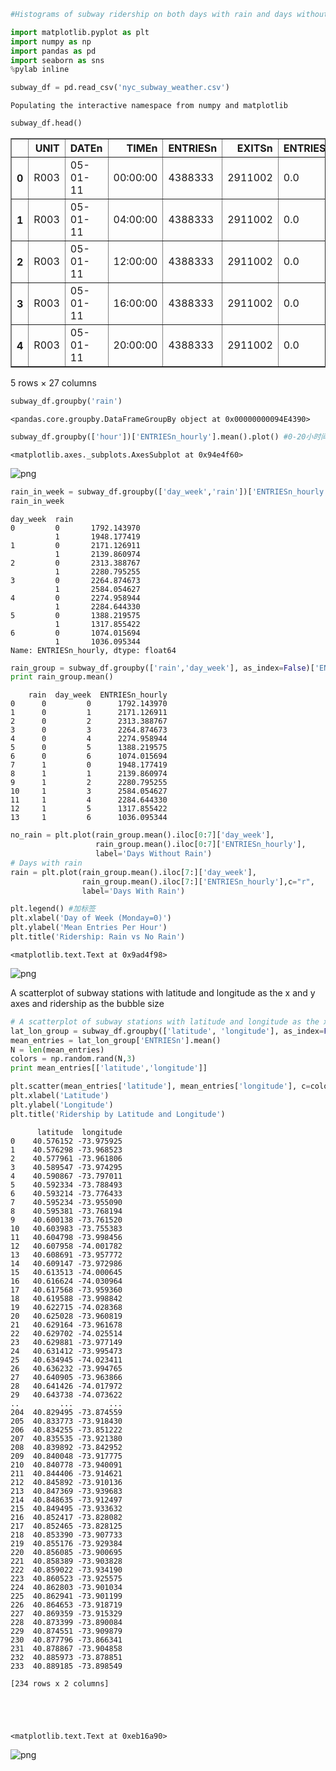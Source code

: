 

```python
#Histograms of subway ridership on both days with rain and days without rain
```


```python
import matplotlib.pyplot as plt
import numpy as np
import pandas as pd
import seaborn as sns
%pylab inline

subway_df = pd.read_csv('nyc_subway_weather.csv')
```

    Populating the interactive namespace from numpy and matplotlib
    


```python
subway_df.head()
```




<div>
<table border="1" class="dataframe">
  <thead>
    <tr style="text-align: right;">
      <th></th>
      <th>UNIT</th>
      <th>DATEn</th>
      <th>TIMEn</th>
      <th>ENTRIESn</th>
      <th>EXITSn</th>
      <th>ENTRIESn_hourly</th>
      <th>EXITSn_hourly</th>
      <th>datetime</th>
      <th>hour</th>
      <th>day_week</th>
      <th>...</th>
      <th>pressurei</th>
      <th>rain</th>
      <th>tempi</th>
      <th>wspdi</th>
      <th>meanprecipi</th>
      <th>meanpressurei</th>
      <th>meantempi</th>
      <th>meanwspdi</th>
      <th>weather_lat</th>
      <th>weather_lon</th>
    </tr>
  </thead>
  <tbody>
    <tr>
      <th>0</th>
      <td>R003</td>
      <td>05-01-11</td>
      <td>00:00:00</td>
      <td>4388333</td>
      <td>2911002</td>
      <td>0.0</td>
      <td>0.0</td>
      <td>2011-05-01 00:00:00</td>
      <td>0</td>
      <td>6</td>
      <td>...</td>
      <td>30.22</td>
      <td>0</td>
      <td>55.9</td>
      <td>3.5</td>
      <td>0.0</td>
      <td>30.258</td>
      <td>55.98</td>
      <td>7.86</td>
      <td>40.700348</td>
      <td>-73.887177</td>
    </tr>
    <tr>
      <th>1</th>
      <td>R003</td>
      <td>05-01-11</td>
      <td>04:00:00</td>
      <td>4388333</td>
      <td>2911002</td>
      <td>0.0</td>
      <td>0.0</td>
      <td>2011-05-01 04:00:00</td>
      <td>4</td>
      <td>6</td>
      <td>...</td>
      <td>30.25</td>
      <td>0</td>
      <td>52.0</td>
      <td>3.5</td>
      <td>0.0</td>
      <td>30.258</td>
      <td>55.98</td>
      <td>7.86</td>
      <td>40.700348</td>
      <td>-73.887177</td>
    </tr>
    <tr>
      <th>2</th>
      <td>R003</td>
      <td>05-01-11</td>
      <td>12:00:00</td>
      <td>4388333</td>
      <td>2911002</td>
      <td>0.0</td>
      <td>0.0</td>
      <td>2011-05-01 12:00:00</td>
      <td>12</td>
      <td>6</td>
      <td>...</td>
      <td>30.28</td>
      <td>0</td>
      <td>62.1</td>
      <td>6.9</td>
      <td>0.0</td>
      <td>30.258</td>
      <td>55.98</td>
      <td>7.86</td>
      <td>40.700348</td>
      <td>-73.887177</td>
    </tr>
    <tr>
      <th>3</th>
      <td>R003</td>
      <td>05-01-11</td>
      <td>16:00:00</td>
      <td>4388333</td>
      <td>2911002</td>
      <td>0.0</td>
      <td>0.0</td>
      <td>2011-05-01 16:00:00</td>
      <td>16</td>
      <td>6</td>
      <td>...</td>
      <td>30.26</td>
      <td>0</td>
      <td>57.9</td>
      <td>15.0</td>
      <td>0.0</td>
      <td>30.258</td>
      <td>55.98</td>
      <td>7.86</td>
      <td>40.700348</td>
      <td>-73.887177</td>
    </tr>
    <tr>
      <th>4</th>
      <td>R003</td>
      <td>05-01-11</td>
      <td>20:00:00</td>
      <td>4388333</td>
      <td>2911002</td>
      <td>0.0</td>
      <td>0.0</td>
      <td>2011-05-01 20:00:00</td>
      <td>20</td>
      <td>6</td>
      <td>...</td>
      <td>30.28</td>
      <td>0</td>
      <td>52.0</td>
      <td>10.4</td>
      <td>0.0</td>
      <td>30.258</td>
      <td>55.98</td>
      <td>7.86</td>
      <td>40.700348</td>
      <td>-73.887177</td>
    </tr>
  </tbody>
</table>
<p>5 rows × 27 columns</p>
</div>




```python
subway_df.groupby('rain')
```




    <pandas.core.groupby.DataFrameGroupBy object at 0x00000000094E4390>




```python
subway_df.groupby(['hour'])['ENTRIESn_hourly'].mean().plot() #0-20小时间进入旋转门的平均人数
```




    <matplotlib.axes._subplots.AxesSubplot at 0x94e4f60>




![png](output_4_1.png)



```python
rain_in_week = subway_df.groupby(['day_week','rain'])['ENTRIESn_hourly'].mean() #每周下雨天小时间进入旋转门的平均人数
rain_in_week
```




    day_week  rain
    0         0       1792.143970
              1       1948.177419
    1         0       2171.126911
              1       2139.860974
    2         0       2313.388767
              1       2280.795255
    3         0       2264.874673
              1       2584.054627
    4         0       2274.958944
              1       2284.644330
    5         0       1388.219575
              1       1317.855422
    6         0       1074.015694
              1       1036.095344
    Name: ENTRIESn_hourly, dtype: float64




```python
rain_group = subway_df.groupby(['rain','day_week'], as_index=False)['ENTRIESn_hourly'] #as_index=False避免第一个第一个key做参数
print rain_group.mean()
```

        rain  day_week  ENTRIESn_hourly
    0      0         0      1792.143970
    1      0         1      2171.126911
    2      0         2      2313.388767
    3      0         3      2264.874673
    4      0         4      2274.958944
    5      0         5      1388.219575
    6      0         6      1074.015694
    7      1         0      1948.177419
    8      1         1      2139.860974
    9      1         2      2280.795255
    10     1         3      2584.054627
    11     1         4      2284.644330
    12     1         5      1317.855422
    13     1         6      1036.095344
    


```python
no_rain = plt.plot(rain_group.mean().iloc[0:7]['day_week'],
                   rain_group.mean().iloc[0:7]['ENTRIESn_hourly'],
                   label='Days Without Rain')
# Days with rain
rain = plt.plot(rain_group.mean().iloc[7:]['day_week'],
                rain_group.mean().iloc[7:]['ENTRIESn_hourly'],c="r",
                label='Days With Rain')

plt.legend() #加标签
plt.xlabel('Day of Week (Monday=0)')
plt.ylabel('Mean Entries Per Hour')
plt.title('Ridership: Rain vs No Rain')
```




    <matplotlib.text.Text at 0x9ad4f98>




![png](output_7_1.png)


A scatterplot of subway stations with latitude and longitude as the x and y axes and ridership as the bubble size


```python
# A scatterplot of subway stations with latitude and longitude as the x and y axes and ridership as the bubble size
lat_lon_group = subway_df.groupby(['latitude', 'longitude'], as_index=False)
mean_entries = lat_lon_group['ENTRIESn'].mean()
N = len(mean_entries)
colors = np.random.rand(N,3)
print mean_entries[['latitude','longitude']]

plt.scatter(mean_entries['latitude'], mean_entries['longitude'], c=colors, s=mean_entries['ENTRIESn']/500000, alpha=0.5)
plt.xlabel('Latitude')
plt.ylabel('Longitude')
plt.title('Ridership by Latitude and Longitude')
```

          latitude  longitude
    0    40.576152 -73.975925
    1    40.576298 -73.968523
    2    40.577961 -73.961806
    3    40.589547 -73.974295
    4    40.590867 -73.797011
    5    40.592334 -73.788493
    6    40.593214 -73.776433
    7    40.595234 -73.955090
    8    40.595381 -73.768194
    9    40.600138 -73.761520
    10   40.603983 -73.755383
    11   40.604798 -73.998456
    12   40.607958 -74.001782
    13   40.608691 -73.957772
    14   40.609147 -73.972986
    15   40.613513 -74.000645
    16   40.616624 -74.030964
    17   40.617568 -73.959360
    18   40.619588 -73.998842
    19   40.622715 -74.028368
    20   40.625028 -73.960819
    21   40.629164 -73.961678
    22   40.629702 -74.025514
    23   40.629881 -73.977149
    24   40.631412 -73.995473
    25   40.634945 -74.023411
    26   40.636232 -73.994765
    27   40.640905 -73.963866
    28   40.641426 -74.017972
    29   40.643738 -74.073622
    ..         ...        ...
    204  40.829495 -73.874559
    205  40.833773 -73.918430
    206  40.834255 -73.851222
    207  40.835535 -73.921380
    208  40.839892 -73.842952
    209  40.840048 -73.917775
    210  40.840778 -73.940091
    211  40.844406 -73.914621
    212  40.845892 -73.910136
    213  40.847369 -73.939683
    214  40.848635 -73.912497
    215  40.849495 -73.933632
    216  40.852417 -73.828082
    217  40.852465 -73.828125
    218  40.853390 -73.907733
    219  40.855176 -73.929384
    220  40.856085 -73.900695
    221  40.858389 -73.903828
    222  40.859022 -73.934190
    223  40.860523 -73.925575
    224  40.862803 -73.901034
    225  40.862941 -73.901199
    226  40.864653 -73.918719
    227  40.869359 -73.915329
    228  40.873399 -73.890084
    229  40.874551 -73.909879
    230  40.877796 -73.866341
    231  40.878867 -73.904858
    232  40.885973 -73.878851
    233  40.889185 -73.898549
    
    [234 rows x 2 columns]
    




    <matplotlib.text.Text at 0xeb16a90>




![png](output_9_2.png)

